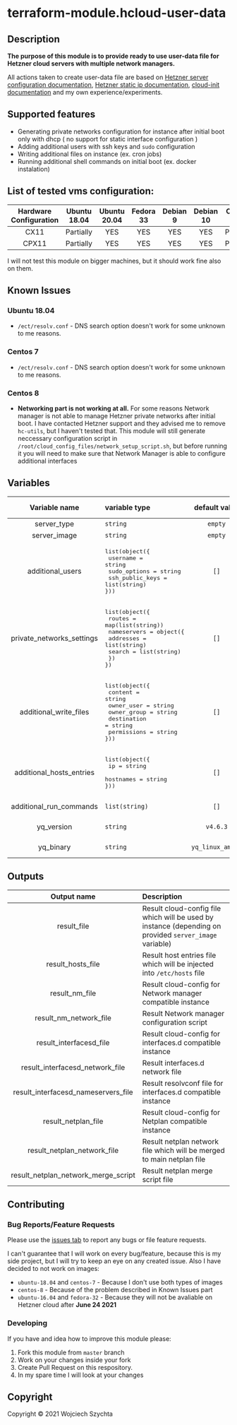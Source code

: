 # terraform-module.hcloud-user-data
## Description
<b>The purpose of this module is to provide ready to use user-data file for Hetzner cloud servers with multiple network managers.</b>

All actions taken to create user-data file are based on [Hetzner server configuration documentation](https://docs.hetzner.com/cloud/networks/server-configuration/), [Hetzner static ip documentation](https://docs.hetzner.com/cloud/servers/static-configuration/), [cloud-init documentation](https://cloudinit.readthedocs.io/en/latest/) and my own experience/experiments.

## Supported features
- Generating private networks configuration for instance after initial boot only with dhcp ( no support for static interface configuration )
- Adding additional users with ssh keys and `sudo` configuration
- Writing additional files on instance (ex. cron jobs)
- Running additional shell commands on initial boot (ex. docker instalation)

## List of tested vms configuration:

| Hardware Configuration | Ubuntu 18.04 | Ubuntu 20.04 | Fedora 33 | Debian 9 | Debian 10 | Centos 7  | Centos 8  |
|:----------------------:|:------------:|:------------:|:---------:|:--------:|:---------:|:---------:|:---------:|
| CX11                   | Partially    | YES          | YES       | YES      | YES       | Partially | Partially |
| CPX11                  | Partially    | YES          | YES       | YES      | YES       | Partially | Partially |

I will not test this module on bigger machines, but it should work fine also on them.

## Known Issues

### Ubuntu 18.04
- `/ect/resolv.conf` - DNS search option doesn't work for some unknown to me reasons.
### Centos 7
- `/ect/resolv.conf` - DNS search option doesn't work for some unknown to me reasons.
### Centos 8
- <b>Networking part is not working at all.</b> For some reasons Network manager is not able to manage Hetzner private networks after initial boot. I have contacted Hetzner support and they advised me to remove `hc-utils`, but I haven't tested that. This module will still generate neccessary configuration script in `/root/cloud_config_files/network_setup_script.sh`, but before running it you will need to make sure that Network Manager is able to configure additional interfaces

## Variables

| Variable name             | variable type | default value | Required variable | Description |
|:-------------------------:|:--------------|:-------------:|:-----------------:|:-----------:|
| server_type               | `string` | `empty` | <b>Yes</b> | Hetzner server type (ex. cpx11) |
| server_image              | `string` | `empty` | <b>Yes</b> | Instance system image |
| additional_users          |<pre>list(object({<br>    username        = string<br>    sudo_options    = string<br>    ssh_public_keys = list(string)<br>}))</pre>| `[]` | <b>No</b> | List of additional users with their options |
| private_networks_settings |<pre>list(object({<br>    routes        = map(list(string))<br>    nameservers   = object({<br>      addresses   = list(string)<br>      search      = list(string)<br>    })<br>})</pre>| `[]` | <b>No</b> | List of configuration for all private networks.<br><b>Note:</b> Routes are defined as <b>map(list(string))</b> where key is a <b>gateway ip address</b> and list contains all <b> network destinations</b>.<br><b>Example:</b> `"192.168.0.1" = ["192.168.0.0/24","192.168.1.0/24"]` |
| additional_write_files    |<pre>list(object({<br>    content     = string<br>    owner_user  = string<br>    owner_group = string<br>    destination = string<br>    permissions = string<br>}))</pre>| `[]` | <b>No</b> | List of additional files to create on first boot.<br><b>Note:</b> inside `content` value please provide <u><i>plain text content of the file</i></u> (not the path to the file).<br>You can use terraform to generate file from template or to read existing file from local machine |
| additional_hosts_entries  |<pre>list(object({<br>    ip        = string<br>    hostnames    = string<br>}))</pre>| `[]` | <b>No</b> | List of entries for `/etc/hosts` file. There is possibility to define multiple hostnames per single ip address |
| additional_run_commands   | `list(string)` | `[]` | <b>No</b> | List of additional commands to run on boot |
| yq_version                | `string` |`v4.6.3`| <b>No</b> | Version of yq script used for merging netplan script |
| yq_binary                 | `string` |`yq_linux_amd64`| <b>No</b> | Binary of yq script used for merging netplan script |

## Outputs

| Output name                         | Description |
|:-----------------------------------:|:------------|
| result_file                         | Result cloud-config file which will be used by instance (depending on provided `server_image` variable) |
| result_hosts_file                   | Result host entries file which will be injected into `/etc/hosts` file |
| result_nm_file                      | Result cloud-config for Network manager compatible instance |
| result_nm_network_file              | Result Network manager configuration script |
| result_interfacesd_file             | Result cloud-config for interfaces.d compatible instance |
| result_interfacesd_network_file     | Result interfaces.d network file |
| result_interfacesd_nameservers_file | Result resolvconf file for interfaces.d compatible instance |
| result_netplan_file                 | Result cloud-config for Netplan compatible instance |
| result_netplan_network_file         | Result netplan network file which will be merged to main netplan file |
| result_netplan_network_merge_script | Result netplan merge script file |

## Contributing
### Bug Reports/Feature Requests
Please use the [issues tab](https://github.com/wszychta/terraform-module.hcloud-user-data/issues) to report any bugs or file feature requests. 

I can't guarantee that I will work on every bug/feature, because this is my side project, but I will try to keep an eye on any created issue.
Also I have decided to not work on images:
- `ubuntu-18.04` and `centos-7` - Because I don't use both types of images
- `centos-8` - Because of the problem described in Known Issues part
- `ubuntu-16.04` and `fedora-32` - Because they will not be avaliable on Hetzner cloud after <b>June 24 2021</b>

### Developing
If you have and idea how to improve this module please:
1. Fork this module from `master` branch
2. Work on your changes inside your fork
3. Create Pull Request on this respository.
4. In my spare time I will look at your changes

## Copyright 
Copyright © 2021 Wojciech Szychta